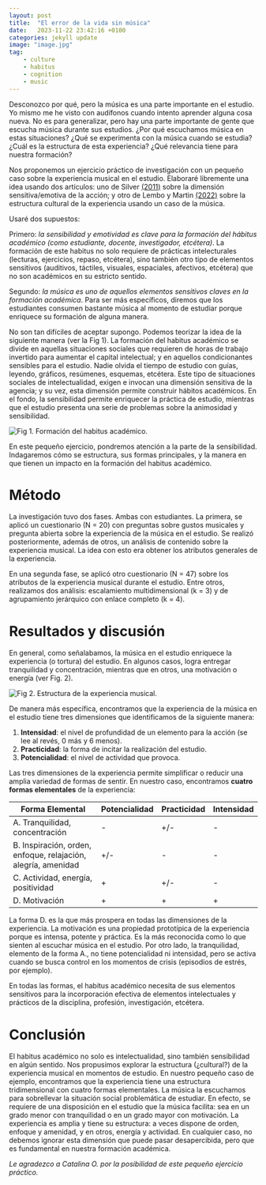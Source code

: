 ```yaml
---
layout: post
title:  "El error de la vida sin música"
date:   2023-11-22 23:42:16 +0100
categories: jekyll update
image: "image.jpg"
tag:
    - culture
    - habitus
    - cognition
    - music
---
```


Desconozco por qué, pero la música es una parte importante en el estudio. Yo mismo me he visto con audífonos cuando intento aprender alguna cosa nueva. No es para generalizar, pero hay una parte importante de gente que escucha música durante sus estudios. ¿Por qué escuchamos música en estas situaciones? ¿Qué se experimenta con la música cuando se estudia? ¿Cuál es la estructura de esta experiencia? ¿Qué relevancia tiene para nuestra formación?

Nos proponemos un ejercicio práctico de investigación con un pequeño caso sobre la experiencia musical en el estudio. Elaboraré libremente una idea usando dos artículos: uno de Silver [(2011)](https://journals.sagepub.com/doi/10.1111/j.1467-9558.2011.01394.x) sobre la dimensión sensitiva/emotiva de la acción; y otro de Lembo y Martin [(2022)](https://www.sciencedirect.com/science/article/abs/pii/S0304422X21000450) sobre la estructura cultural de la experiencia usando un caso de la música.

Usaré dos supuestos:

Primero: *la sensibilidad y emotividad es clave para la formación del hábitus académico (como estudiante, docente, investigador, etcétera)*. La formación de este habitus no solo requiere de prácticas intelecturales (lecturas, ejercicios, repaso, etcétera), sino también otro tipo de elementos sensitivos (auditivos, táctiles, visuales, espaciales, afectivos, etcétera) que no son académicos en su estricto sentido.

Segundo: *la música es uno de aquellos elementos sensitivos claves en la formación académica*. Para ser más específicos, diremos que los estudiantes consumen bastante música al momento de estudiar porque enriquece su formación de alguna manera.

No son tan difíciles de aceptar supongo. Podemos teorizar la idea de la siguiente manera (ver la Fig 1). La formación del habitus académico se divide en aquellas situaciones sociales que requieren de horas de trabajo invertido para aumentar el capital intelectual; y en aquellos condicionantes sensibles para el estudio. Nadie olvida el tiempo de estudio con guías, leyendo, gráficos, resúmenes, esquemas, etcétera. Este tipo de situaciones sociales de intelectualidad, exigen e invocan una dimensión sensitiva de la agencia; y su vez, esta dimensión permite construir hábitos académicos. En el fondo, la sensibilidad permite enriquecer la práctica de estudio, mientras que el estudio presenta una serie de problemas sobre la animosidad y sensibilidad.

![Fig 1. Formación del habitus académico.](_posts/Mood.png)

En este pequeño ejercicio, pondremos atención a la parte de la sensibilidad. Indagaremos cómo se estructura, sus formas principales, y la manera en que tienen un impacto en la formación del habitus académico. 

# Método
La investigación tuvo dos fases. Ambas con estudiantes. La primera, se aplicó un cuestionario (N = 20) con preguntas sobre gustos musicales y pregunta abierta sobre la experiencia de la música en el estudio. Se realizó posteriormente, además de otros, un análisis de contenido sobre la experiencia musical. La idea con esto era obtener los atributos generales de la experiencia. 

En una segunda fase, se aplicó otro cuestionario (N = 47) sobre los atributos de la experiencia musical durante el estudio. Entre otros, realizamos dos análisis: escalamiento multidimensional (k = 3) y de agrupamiento jerárquico con enlace completo (k = 4). 

# Resultados y discusión

En general, como señalabamos, la música en el estudio enriquece la experiencia (o tortura) del estudio. En algunos casos, logra entregar tranquilidad y concentración, mientras que en otros, una motivación o energía (ver Fig. 2).

![Fig 2. Estructura de la experiencia musical.](_posts/Mood_result.png)

De manera más específica, encontramos que la experiencia de la música en el estudio tiene tres dimensiones que identificamos de la siguiente manera:


1. **Intensidad**: el nivel de profundidad de un elemento para la acción (se lee al revés, 0 más y 6 menos).
2. **Practicidad**: la forma de incitar la realización del estudio.
3. **Potencialidad**: el nivel de actividad que provoca.

Las tres dimensiones de la experiencia permite simplificar o reducir una amplia variedad de formas de sentir. En nuestro caso, encontramos **cuatro formas elementales** de la experiencia: 

| Forma Elemental | Potencialidad | Practicidad | Intensidad |
|-----------------|---------------|-------------|------------|
| A. Tranquilidad, concentración | - | +/- | - |
| B. Inspiración, orden, enfoque, relajación, alegría, amenidad | +/- | - | - |
| C. Actividad, energía, positividad | + | +/- | - |
| D. Motivación | + | + | + |

La forma D. es la que más prospera en todas las dimensiones de la experiencia. La motivación es una propiedad prototípica de la experiencia porque es intensa, potente y práctica. Es la más reconocida como lo que sienten al escuchar música en el estudio. Por otro lado, la tranquilidad, elemento de la forma A., no tiene potencialidad ni intensidad, pero se activa cuando se busca control en los momentos de crisis (episodios de estrés, por ejemplo).

En todas las formas, el habitus académico necesita de sus elementos sensitivos para la incorporación efectiva de elementos intelectuales y prácticos de la disciplina, profesión, investigación, etcétera. 


# Conclusión
El habitus académico no solo es intelectualidad, sino también sensibilidad en algún sentido. Nos propusimos explorar la estructura (¿cultural?) de la experiencia musical en momentos de estudio. En nuestro pequeño caso de ejemplo, encontramos que la experiencia tiene una estructura tridimensional con cuatro formas elementales. La música la escuchamos para sobrellevar la situación social problemática de estudiar. En efecto, se requiere de una disposición en el estudio que la música facilita: sea en un grado menor con tranquilidad o en un grado mayor con motivación. La experiencia es amplia y tiene su estructura: a veces dispone de orden, enfoque y amenidad, y en otros, energía y actividad. En cualquier caso, no debemos ignorar esta dimensión que puede pasar desapercibida, pero que es fundamental en nuestra formación académica. 



*Le agradezco a Catalina O. por la posibilidad de este pequeño ejercicio práctico.* 
